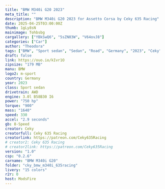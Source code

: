 ```yaml
---
title: "BMW M340i G20 2023"
meta_title: ""
description: "BMW M340i G20 2023 for Assetto Corsa by Ceky 635 Racing"
date: 2025-04-25T03:00:00Z
thumb: 1gLy8sN
mainimage: Tohbsbg
cargallery: ["YBkSwQ6", "5sZN03W", "V64ovJ8"]
categories: ["Car"]
author: "Theodora"
tags: ["BMW", "Sport sedan", "Sedan", "Road", "Germany", "2023", "Ceky", "Ceky 635 Racing"]
draft: false
link: https://ouo.io/kIvr1O
zipsize: "179 MB"
manu: BMW
logo2: m-sport
country: Germany
year: 2023
class: Sport sedan
drivetrain: AWD
engine: 3.0l B58B30 I6
power: "750 hp"
torque: "900"
mass: "1640"
speed: 330
accel: "2.9 seconds"
gb: 8-Speed
creator: Ceky
creatorfull: Ceky 635 Racing
creatorlink: https://patreon.com/Ceky635Racing
# creator2: Ceky 635 Racing
# creator2link: https://patreon.com/Ceky635Racing
version: "1.0"
csp: "0.2.6"
carname: "BMW M340i G20"
folder: "cky_bmw_m340i_635racing"
livery: "15 colors"
r2r: 0
host: ModsFire
---
```

